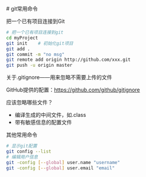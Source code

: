 \# git常用命令	

把一个已有项目连接到Git

```bash
# 把一个已有项目连接到git
cd myProject
git init	# 初始化git项目
git add .
git commit -m "no msg"
git remote add origin http://github.com/xxx.git
git push -u origin master
```



关于.gitignore——用来忽略不需要上传的文件

GitHub提供的配置：https://github.com/github/gitignore

应该忽略哪些文件？

- 编译生成的中间文件，如.class
- 带有敏感信息的配置文件



其他常用命令

```bash
# 显示git配置
git config --list
# 编辑用户信息
git -config [--global] user.name "username"
git -config [--global] user.email "email"


```


